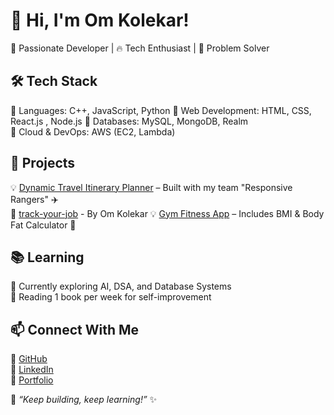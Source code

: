 
# 👋 Hi, I'm Om Kolekar!  
🚀 Passionate Developer | 🔥 Tech Enthusiast | 🎯 Problem Solver 

## 🛠️ Tech Stack  
🔹 Languages: C++, JavaScript, Python 
🔹 Web Development: HTML, CSS, React.js , Node.js 
🔹 Databases: MySQL, MongoDB, Realm  
🔹 Cloud & DevOps: AWS (EC2, Lambda)

## 📌 Projects  
💡 [Dynamic Travel Itinerary Planner](#) – Built with my team "Responsive Rangers" ✈️  
🔗 [track-your-job](https://get-job-beige.vercel.app/) - By Om Kolekar
💡 [Gym Fitness App](#) – Includes BMI & Body Fat Calculator 💪  

## 📚 Learning  
🎯 Currently exploring AI, DSA, and Database Systems  
📖 Reading 1 book per week for self-improvement  

## 📫 Connect With Me  
🔗 [GitHub](https://github.com/kolekarom)  
🔗 [LinkedIn](https://www.linkedin.com/in/om-kolekar/)  
🔗 [Portfolio](https://portfolio-beige-six-45.vercel.app/)  

🚀 _“Keep building, keep learning!”_ ✨
